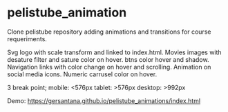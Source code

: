 # pelistube_animation
Clone pelistube repository adding animations and transitions for course requeriments.

Svg logo with scale transform and linked to index.html.
Movies images with desature filter and sature color on hover.
btns color hover and shadow. 
Navigation links with color change on hover and scrolling.
Animation on social media icons.
Numeric carrusel color on hover.

3 break point; 
mobile:  <576px
tablet:  >576px
desktop: >992px


Demo:
https://gersantana.github.io/pelistube_animations/index.html